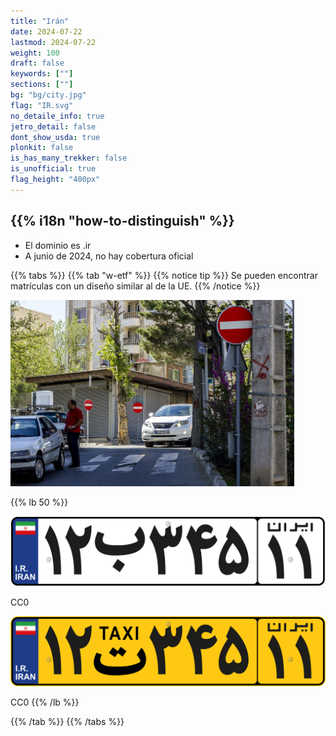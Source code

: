 ```yaml
---
title: "Irán"
date: 2024-07-22
lastmod: 2024-07-22
weight: 100
draft: false
keywords: [""]
sections: [""]
bg: "bg/city.jpg"
flag: "IR.svg"
no_detaile_info: true
jetro_detail: false
dont_show_usda: true
plonkit: false
is_has_many_trekker: false
is_unofficial: true
flag_height: "400px"
---
```


<div class="main-desciption country-description">
    <h2 class="section-title">{{% i18n "how-to-distinguish" %}}</h2>
    <ul class="rule-list">
        <li>El dominio es <span class="quiz">.ir</span></li>
        <li>A junio de 2024, no hay cobertura oficial</li>
    </ul>
</div>

{{% tabs %}}
{{% tab "w-etf" %}}
{{% notice tip %}}
Se pueden encontrar matrículas con un diseño similar al de la UE.
{{% /notice %}}

<div class="googlemap-if">
<img src="./road.jpg" width="90%">
</div>

{{% lb 50 %}}

![](Iran_private_vehicle_number_plate.svg)

CC0

![](Iran_taxi_number_plate.svg)

CC0
{{% /lb %}}

{{% /tab %}}
{{% /tabs  %}}
